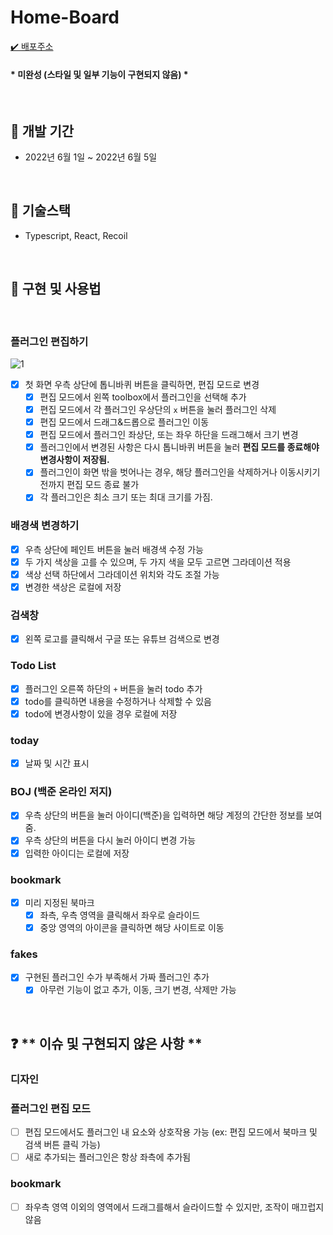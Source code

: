 # Home-Board 

[✔️ 배포주소](https://main--dulcet-kitten-ac0451.netlify.app/)<br />
#### * 미완성 (스타일 및 일부 기능이 구현되지 않음) *

<br />

## 📅 **개발 기간**

- 2022년 6월 1일 ~ 2022년 6월 5일

<br />

## 🔧 **기술스택**

- Typescript, React, Recoil <br />

<br />

## 📖 **구현 및 사용법**

<br />

 
### 플러그인 편집하기

![1](https://user-images.githubusercontent.com/90900744/172039252-9d201278-0cab-4ca7-a9f6-52f1442ea083.gif)

- [x] 첫 화면 우측 상단에 톱니바퀴 버튼을 클릭하면, 편집 모드로 변경
  - [x] 편집 모드에서 왼쪽 toolbox에서 플러그인을 선택해 추가
  - [x] 편집 모드에서 각 플러그인 우상단의 `x` 버튼을 눌러 플러그인 삭제
  - [x] 편집 모드에서 드래그&드롭으로 플러그인 이동
  - [x] 편집 모드에서 플러그인 좌상단, 또는 좌우 하단을 드래그해서 크기 변경
  - [x] 플러그인에서 변경된 사항은 다시 톱니바퀴 버튼을 눌러 **편집 모드를 종료해야 변경사항이 저장됨.**
  - [x] 플러그인이 화면 밖을 벗어나는 경우, 해당 플러그인을 삭제하거나 이동시키기 전까지 편집 모드 종료 불가
  - [x] 각 플러그인은 최소 크기 또는 최대 크기를 가짐.
 
 ### 배경색 변경하기
 
 - [x] 우측 상단에 페인트 버튼을 눌러 배경색 수정 가능
  - [x] 두 가지 색상을 고를 수 있으며, 두 가지 색을 모두 고르면 그라데이션 적용
  - [x] 색상 선택 하단에서 그라데이션 위치와 각도 조절 가능
  - [x] 변경한 색상은 로컬에 저장

### **검색창**

- [x] 왼쪽 로고를 클릭해서 구글 또는 유튜브 검색으로 변경

### **Todo List**

- [x] 플러그인 오른쪽 하단의 `+` 버튼을 눌러 todo 추가
- [x] todo를 클릭하면 내용을 수정하거나 삭제할 수 있음
- [x] todo에 변경사항이 있을 경우 로컬에 저장

### today

- [x] 날짜 및 시간 표시

### BOJ (백준 온라인 저지)

- [x] 우측 상단의 버튼을 눌러 아이디(백준)을 입력하면 해당 계정의 간단한 정보를 보여줌.
- [x] 우측 상단의 버튼을 다시 눌러 아이디 변경 가능
- [x] 입력한 아이디는 로컬에 저장

### bookmark

- [x] 미리 지정된 북마크
  - [x] 좌측, 우측 영역을 클릭해서 좌우로 슬라이드
  - [x] 중앙 영역의 아이콘을 클릭하면 해당 사이트로 이동

### fakes

- [x] 구현된 플러그인 수가 부족해서 가짜 플러그인 추가
  - [x] 아무런 기능이 없고 추가, 이동, 크기 변경, 삭제만 가능

<br />

## ❓ ** 이슈 및 구현되지 않은 사항 **

### 디자인

### 플러그인 편집 모드

- [ ] 편집 모드에서도 플러그인 내 요소와 상호작용 가능 (ex: 편집 모드에서 북마크 및 검색 버튼 클릭 가능)
- [ ] 새로 추가되는 플러그인은 항상 좌측에 추가됨

### bookmark

- [ ] 좌우측 영역 이외의 영역에서 드래그를해서 슬라이드할 수 있지만, 조작이 매끄럽지 않음

<br/>
